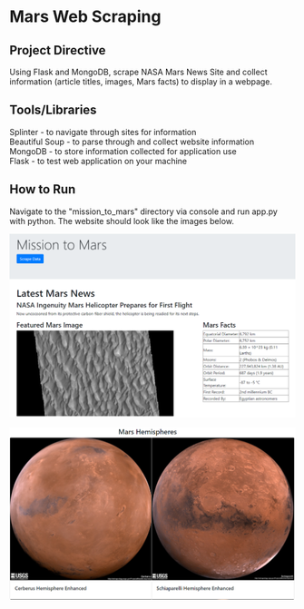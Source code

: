 # Mars Web Scraping

## Project Directive
Using Flask and MongoDB, scrape NASA Mars News Site and collect information (article titles, images, Mars facts) to display in a webpage.

## Tools/Libraries
Splinter - to navigate through sites for information\
Beautiful Soup - to parse through and collect website information\
MongoDB - to store information collected for application use\
Flask - to test web application on your machine

## How to Run
Navigate to the "mission_to_mars" directory via console and run app.py with python. The website should look like the images below.

![web image 1](images/web1.PNG)

![web image 2](images/web2.PNG)


